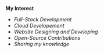 **My Interest**

- _Full-Stack Development_
- _Cloud Developement_
- _Website Designing and Developing_
- _Open-Source Contributions_
- _Sharing my knowledge_
